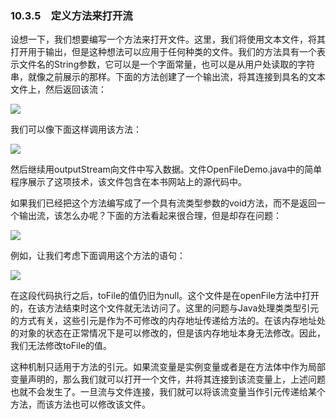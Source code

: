    

### 10.3.5　定义方法来打开流

设想一下，我们想要编写一个方法来打开文件。这里，我们将使用文本文件，将其打开用于输出，但是这种想法可以应用于任何种类的文件。我们的方法具有一个表示文件名的String参数，它可以是一个字面常量，也可以是从用户处读取的字符串，就像之前展示的那样。下面的方法创建了一个输出流，将其连接到具名的文本文件上，然后返回该流：

![](0-Assets/Epubook/程序员编程语言经典合集（计算机科学丛书5册套装），javapython编程语言含经典教材龙书《编译原理》%20(Bruce%20Eckel%20%20Alfred%20V.%20Aho%20%20Monica%20S.%20Lam%20etc.)%20(Z-Library)/images/image11130.jpeg)

我们可以像下面这样调用该方法：

![](0-Assets/Epubook/程序员编程语言经典合集（计算机科学丛书5册套装），javapython编程语言含经典教材龙书《编译原理》%20(Bruce%20Eckel%20%20Alfred%20V.%20Aho%20%20Monica%20S.%20Lam%20etc.)%20(Z-Library)/images/image11131.jpeg)

然后继续用outputStream向文件中写入数据。文件OpenFileDemo.java中的简单程序展示了这项技术，该文件包含在本书网站上的源代码中。

如果我们已经把这个方法编写成了一个具有流类型参数的void方法，而不是返回一个输出流，该怎么办呢？下面的方法看起来很合理，但是却存在问题：

![](0-Assets/Epubook/程序员编程语言经典合集（计算机科学丛书5册套装），javapython编程语言含经典教材龙书《编译原理》%20(Bruce%20Eckel%20%20Alfred%20V.%20Aho%20%20Monica%20S.%20Lam%20etc.)%20(Z-Library)/images/image11132.jpeg)

例如，让我们考虑下面调用这个方法的语句：

![](0-Assets/Epubook/程序员编程语言经典合集（计算机科学丛书5册套装），javapython编程语言含经典教材龙书《编译原理》%20(Bruce%20Eckel%20%20Alfred%20V.%20Aho%20%20Monica%20S.%20Lam%20etc.)%20(Z-Library)/images/image11133.jpeg)

在这段代码执行之后，toFile的值仍旧为null。这个文件是在openFile方法中打开的，在该方法结束时这个文件就无法访问了。这里的问题与Java处理类类型引元的方式有关，这些引元是作为不可修改的内存地址传递给方法的。在该内存地址处的对象的状态在正常情况下是可以修改的，但是该内存地址本身无法修改。因此，我们无法修改toFile的值。

这种机制只适用于方法的引元。如果流变量是实例变量或者是在方法体中作为局部变量声明的，那么我们就可以打开一个文件，并将其连接到该流变量上，上述问题也就不会发生了。一旦流与文件连接，我们就可以将该流变量当作引元传递给某个方法，而该方法也可以修改该文件。